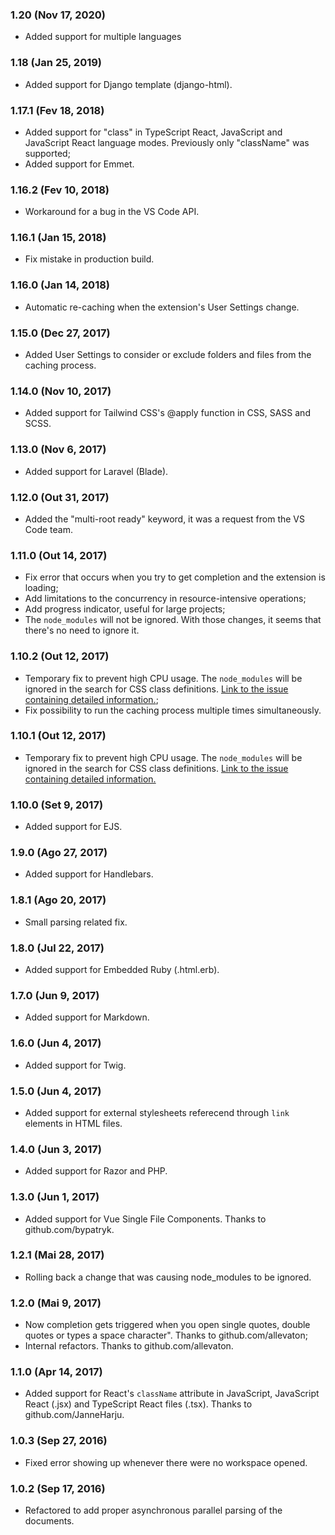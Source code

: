### 1.20 (Nov 17, 2020)

-   Added support for multiple languages

### 1.18 (Jan 25, 2019)

-   Added support for Django template (django-html).

### 1.17.1 (Fev 18, 2018)

-   Added support for "class" in TypeScript React, JavaScript and JavaScript React language modes. Previously only "className" was supported;
-   Added support for Emmet.

### 1.16.2 (Fev 10, 2018)

-   Workaround for a bug in the VS Code API.

### 1.16.1 (Jan 15, 2018)

-   Fix mistake in production build.

### 1.16.0 (Jan 14, 2018)

-   Automatic re-caching when the extension's User Settings change.

### 1.15.0 (Dec 27, 2017)

-   Added User Settings to consider or exclude folders and files from the caching process.

### 1.14.0 (Nov 10, 2017)

-   Added support for Tailwind CSS's @apply function in CSS, SASS and SCSS.

### 1.13.0 (Nov 6, 2017)

-   Added support for Laravel (Blade).

### 1.12.0 (Out 31, 2017)

-   Added the "multi-root ready" keyword, it was a request from the VS Code team.

### 1.11.0 (Out 14, 2017)

-   Fix error that occurs when you try to get completion and the extension is loading;
-   Add limitations to the concurrency in resource-intensive operations;
-   Add progress indicator, useful for large projects;
-   The `node_modules` will not be ignored. With those changes, it seems that there's no need to ignore it.

### 1.10.2 (Out 12, 2017)

-   Temporary fix to prevent high CPU usage. The `node_modules` will be ignored in the search for CSS class definitions. [Link to the issue containing detailed information.](https://github.com/Microsoft/vscode/issues/35996);
-   Fix possibility to run the caching process multiple times simultaneously.

### 1.10.1 (Out 12, 2017)

-   Temporary fix to prevent high CPU usage. The `node_modules` will be ignored in the search for CSS class definitions. [Link to the issue containing detailed information.](https://github.com/Microsoft/vscode/issues/35996)

### 1.10.0 (Set 9, 2017)

-   Added support for EJS.

### 1.9.0 (Ago 27, 2017)

-   Added support for Handlebars.

### 1.8.1 (Ago 20, 2017)

-   Small parsing related fix.

### 1.8.0 (Jul 22, 2017)

-   Added support for Embedded Ruby (.html.erb).

### 1.7.0 (Jun 9, 2017)

-   Added support for Markdown.

### 1.6.0 (Jun 4, 2017)

-   Added support for Twig.

### 1.5.0 (Jun 4, 2017)

-   Added support for external stylesheets referecend through `link` elements in HTML files.

### 1.4.0 (Jun 3, 2017)

-   Added support for Razor and PHP.

### 1.3.0 (Jun 1, 2017)

-   Added support for Vue Single File Components. Thanks to github.com/bypatryk.

### 1.2.1 (Mai 28, 2017)

-   Rolling back a change that was causing node_modules to be ignored.

### 1.2.0 (Mai 9, 2017)

-   Now completion gets triggered when you open single quotes, double quotes or types a space character". Thanks to github.com/allevaton;
-   Internal refactors. Thanks to github.com/allevaton.

### 1.1.0 (Apr 14, 2017)

-   Added support for React's `className` attribute in JavaScript, JavaScript React (.jsx) and TypeScript React files (.tsx). Thanks to github.com/JanneHarju.

### 1.0.3 (Sep 27, 2016)

-   Fixed error showing up whenever there were no workspace opened.

### 1.0.2 (Sep 17, 2016)

-   Refactored to add proper asynchronous parallel parsing of the documents.
